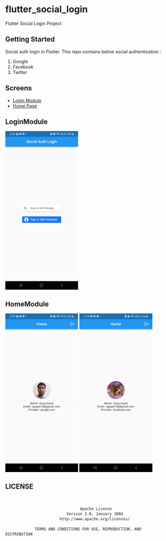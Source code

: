# flutter_social_login

Flutter Social Login Project

## Getting Started

Social auth login in Flutter. This repo contains below social authentication :

1. Google
2. Facebook
3. Twitter

## Screens

- [Login Module](#LoginModule)
- [Home Page](#HomeModule)


## LoginModule
<img src="https://github.com/sgopal138/flutter_social_login/blob/master/screenshot/login.jpeg" height="500"> 

## HomeModule
<img src="https://github.com/sgopal138/flutter_social_login/blob/master/screenshot/google.jpeg" height="500"> <img src="https://github.com/sgopal138/flutter_social_login/blob/master/screenshot/facebook.jpeg" height="500"> 


## LICENSE
```


                                 Apache License
                           Version 2.0, January 2004
                        http://www.apache.org/licenses/

             TERMS AND CONDITIONS FOR USE, REPRODUCTION, AND DISTRIBUTION

